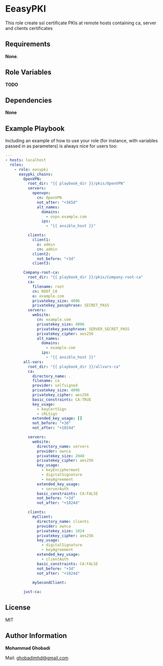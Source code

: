 EeasyPKI
=========

This role create ssl certificate PKIs at remote hosts containing ca, server and clients certificates

Requirements
------------

**None**.

Role Variables
--------------

**TODO**

Dependencies
------------

**None**

Example Playbook
----------------

Including an example of how to use your role (for instance, with variables passed in as parameters) is always nice for users too:

```yaml
---
- hosts: localhost
  roles:
    - role: easypki
      easypki_chains: 
        OpenVPN:
          root_dir: "{{ playbook_dir }}/pkis/OpenVPN"
          servers:
            openvpn:
              cn: OpenVPN
              not_after: "+365d"
              alt_names:
                domains: 
                  - ovpn.example.com
                ips:
                  - "{{ ansible_host }}"

          clients:
            client1:
              o: admin
              cn: admin
            client2:
              not_before: "+3d"
            client3:

        Company-root-ca:
          root_dir: "{{ playbook_dir }}/pkis/Company-root-ca"
          ca:
            filename: root
            cn: ROOT_CA
            o: example.com
            privatekey_size: 4096
            privatekey_passphrase: SECRET_PASS
          servers:
            website:
              cn: example.com
              privatekey_size: 4096
              privatekey_passphrase: SERVER_SECRET_PASS
              privatekey_cipher: aes256
              alt_names:
                domains: 
                  - example.com
                ips:
                  - "{{ ansible_host }}"
        all-vars:
          root_dir: "{{ playbook_dir }}/allvars-ca"
          ca: 
            directory_name: .
            filename: ca
            provider: selfsigned
            privatekey_size: 4096
            privatekey_cipher: aes256
            basic_constraints: CA:TRUE
            key_usage: 
              - keyCertSign
              - cRLSign
            extended_key_usage: []
            not_before: "+3d"
            not_after: "+1024d"

          servers:
            website:
              directory_name: servers
              provider: ownca
              privatekey_size: 2048
              privatekey_cipher: aes256
              key_usage: 
                - keyEncipherment
                - digitalSignature
                - keyAgreement
              extended_key_usage: 
                - serverAuth
              basic_constraints: CA:FALSE
              not_before: "+3d"
              not_after: "+1024d"

          clients:
            myClient:
              directory_name: clients
              provider: ownca
              privatekey_size: 1024
              privatekey_cipher: aes256
              key_usage: 
                - digitalSignature
                - keyAgreement
              extended_key_usage: 
                - clientAuth
              basic_constraints: CA:FALSE
              not_before: "+3d"
              not_after: "+1024d"
            
            mySecondClient:

        just-ca:

```

License
-------

MIT

Author Information
------------------

**Mohammad Ghobadi**

Mail: ghobadimhd@gmail.com
